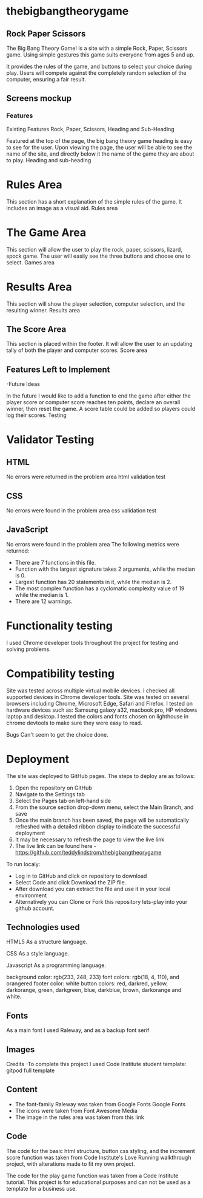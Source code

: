 # thebigbangtheorygame

## Rock Paper Scissors

The Big Bang Theory Game! is a site with a simple Rock, Paper, Scissors game. Using simple gestures this game suits everyone from ages 5 and up. 

It provides the rules of the game, and buttons to select your choice during play. Users will compete against the completely random selection of the computer, ensuring a fair result.

## Screens mockup

### Features
Existing Features
 Rock, Paper, Scissors, Heading and Sub-Heading

Featured at the top of the page, the big bang theory game heading is easy to see for the user. Upon viewing the page, the user will be able to see the name of the site, and directly below it the name of the game they are about to play.
Heading and sub-heading

# Rules Area

This section has a short explanation of the simple rules of the game.
It includes an image as a visual aid.
Rules area

# The Game Area

This section will allow the user to play the rock, paper, scissors, lizard, spock game.
The user will easily see the three buttons and choose one to select.
Games area

# Results Area

This section will show the player selection, computer selection, and the resulting winner.
Results area

## The Score Area

This section is placed within the footer.
It will allow the user to an updating tally of both the player and computer scores.
Score area

## Features Left to Implement
-Future Ideas

In the future I would like to add a function to end the game after either the player score or computer score reaches ten points, declare an overall winner, then reset the game.
A score table could be added so players could log their scores.
Testing

# Validator Testing

## HTML
No errors were returned in the problem area
html validation test

## CSS
No errors were found in the problem area
css validation test

## JavaScript
No errors were found in the problem area
The following metrics were returned:

- There are 7 functions in this file.
- Function with the largest signature takes 2 arguments, while the median is 0.
- Largest function has 20 statements in it, while the median is 2.
- The most complex function has a cyclomatic complexity value of 19 while the median is 1.
- There are 12 warnings.

# Functionality testing
I used Chrome developer tools throughout the project for testing and solving problems.

# Compatibility testing
Site was tested across multiple virtual mobile devices. I checked all supported devices in Chrome developer tools.
Site was tested on several browsers including Chrome, Microsoft Edge, Safari and Firefox.
I tested on hardware devices such as: Samsung galaxy a32, macbook pro, HP windows laptop and desktop.
I tested the colors and fonts chosen on lighthouse in chrome devtools to make sure they were easy to read.

Bugs
Can't seem to get the choice done.

# Deployment
The site was deployed to GitHub pages. The steps to deploy are as follows:
1. Open the repository on GitHub
2. Navigate to the Settings tab
3. Select the Pages tab on left-hand side
4. From the source section drop-down menu, select the Main Branch, and save
5. Once the main branch has been saved, the page will be automatically refreshed with a detailed ribbon display to indicate the successful deployment
6. It may be necessary to refresh the page to view the live link
7. The live link can be found here - https://github.com/teddylindstrom/thebigbangtheorygame

To run localy:

- Log in to GitHub and click on repository to download 
- Select Code and click Download the ZIP file.
- After download you can extract the file and use it in your local environment
- Alternatively you can Clone or Fork this repository lets-play into your github account.

## Technologies used
HTML5
As a structure language.

CSS
As a style language.

Javascript
As a programming language.

background color: rgb(233, 248, 233)
font colors: rgb(18, 4, 110), and orangered
footer color: white
button colors: red, darkred, yellow, darkorange, green, darkgreen, blue, darkblue, brown, darkorange and white.

## Fonts
As a main font I used Raleway, and as a backup font serif

## Images
Credits
-To complete this project I used Code Institute student template: gitpod full template

## Content
- The font-family Raleway was taken from Google Fonts Google Fonts
- The icons were taken from Font Awesome
Media
- The image in the rules area was taken from this link

## Code
The code for the basic html structure, button css styling, and the increment score function was taken from Code Institute's Love Running walkthrough project, with alterations made to fit my own project.

The code for the play game function was taken from a Code Institute tutorial.
This project is for educational purposes and can not be used as a template for a business use.